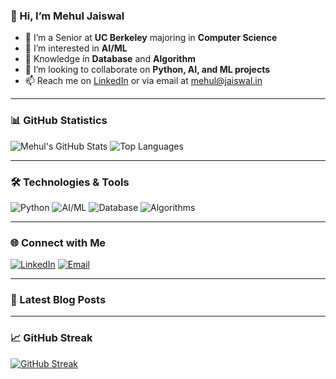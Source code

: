 ### 👋 Hi, I’m Mehul Jaiswal

- 👀 I’m a Senior at **UC Berkeley** majoring in **Computer Science**
- 👀 I’m interested in **AI/ML**
- 🌱 Knowledge in **Database** and **Algorithm**
- 💞️ I’m looking to collaborate on **Python, AI, and ML projects**
- 📫 Reach me on [LinkedIn](https://www.linkedin.com/in/mehul-jaiswal-0104b7221/) or via email at [mehul@jaiswal.in](mailto:mehul@jaiswal.in)

---

### 📊 GitHub Statistics

![Mehul's GitHub Stats](https://github-readme-stats-git-master-mehul-jaiswals-projects.vercel.app/api?username=Mehul-Jaiswal&show_icons=true&theme=radical&count_private=true)
![Top Languages](https://github-readme-stats-git-master-mehul-jaiswals-projects.vercel.app/api/top-langs/?username=Mehul-Jaiswal&layout=compact&theme=radical&count_private=true)

---

### 🛠️ Technologies & Tools

![Python](https://img.shields.io/badge/Python-3776AB?style=for-the-badge&logo=python&logoColor=white)
![AI/ML](https://img.shields.io/badge/AI%2FML-FF6F00?style=for-the-badge&logo=ai&logoColor=white)
![Database](https://img.shields.io/badge/Database-4E73DF?style=for-the-badge&logo=database&logoColor=white)
![Algorithms](https://img.shields.io/badge/Algorithms-36CFC9?style=for-the-badge&logo=algorithm&logoColor=white)

---

### 🌐 Connect with Me

[![LinkedIn](https://img.shields.io/badge/LinkedIn-0A66C2?style=for-the-badge&logo=linkedin&logoColor=white)](https://www.linkedin.com/in/mehul-jaiswal-0104b7221/)
[![Email](https://img.shields.io/badge/Email-D14836?style=for-the-badge&logo=gmail&logoColor=white)](mailto:mehul@jaiswal.in)

---

### 📝 Latest Blog Posts

<!-- BLOG-POST-LIST:START -->
<!-- BLOG-POST-LIST:END -->

---

### 📈 GitHub Streak

[![GitHub Streak](https://github-readme-streak-stats.herokuapp.com/?user=Mehul-Jaiswal&theme=radical)](https://github-readme-stats-git-master-mehul-jaiswals-projects.vercel.app/api?username=Mehul-Jaiswal&theme=radical)
